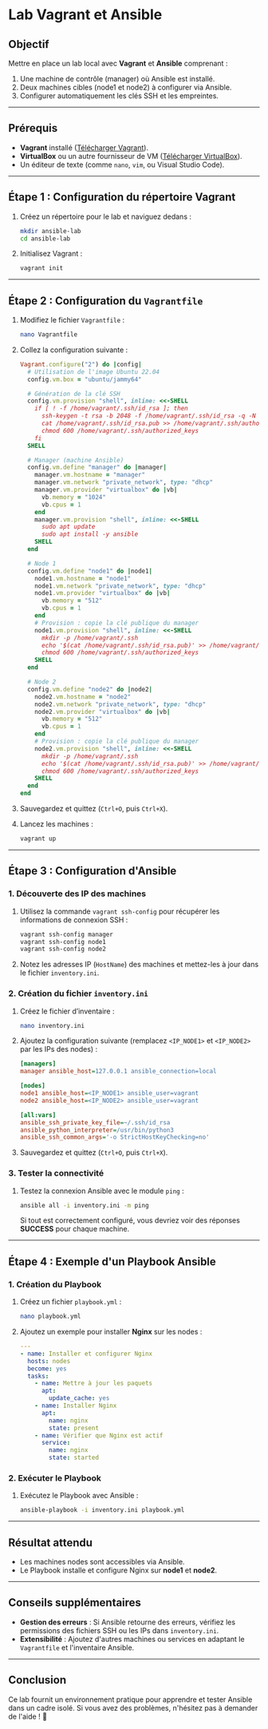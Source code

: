# Lab Vagrant et Ansible

## Objectif
Mettre en place un lab local avec **Vagrant** et **Ansible** comprenant :
1. Une machine de contrôle (manager) où Ansible est installé.
2. Deux machines cibles (node1 et node2) à configurer via Ansible.
3. Configurer automatiquement les clés SSH et les empreintes.

---

## Prérequis
- **Vagrant** installé ([Télécharger Vagrant](https://developer.hashicorp.com/vagrant/downloads)).
- **VirtualBox** ou un autre fournisseur de VM ([Télécharger VirtualBox](https://www.virtualbox.org/)).
- Un éditeur de texte (comme `nano`, `vim`, ou Visual Studio Code).

---

## Étape 1 : Configuration du répertoire Vagrant

1. Créez un répertoire pour le lab et naviguez dedans :
   ```bash
   mkdir ansible-lab
   cd ansible-lab
   ```
2. Initialisez Vagrant :
   ```bash
   vagrant init
   ```

---

## Étape 2 : Configuration du `Vagrantfile`

1. Modifiez le fichier `Vagrantfile` :
   ```bash
   nano Vagrantfile
   ```
2. Collez la configuration suivante :

   ```ruby
   Vagrant.configure("2") do |config|
     # Utilisation de l'image Ubuntu 22.04
     config.vm.box = "ubuntu/jammy64"

     # Génération de la clé SSH
     config.vm.provision "shell", inline: <<-SHELL
       if [ ! -f /home/vagrant/.ssh/id_rsa ]; then
         ssh-keygen -t rsa -b 2048 -f /home/vagrant/.ssh/id_rsa -q -N ""
         cat /home/vagrant/.ssh/id_rsa.pub >> /home/vagrant/.ssh/authorized_keys
         chmod 600 /home/vagrant/.ssh/authorized_keys
       fi
     SHELL

     # Manager (machine Ansible)
     config.vm.define "manager" do |manager|
       manager.vm.hostname = "manager"
       manager.vm.network "private_network", type: "dhcp"
       manager.vm.provider "virtualbox" do |vb|
         vb.memory = "1024"
         vb.cpus = 1
       end
       manager.vm.provision "shell", inline: <<-SHELL
         sudo apt update
         sudo apt install -y ansible
       SHELL
     end

     # Node 1
     config.vm.define "node1" do |node1|
       node1.vm.hostname = "node1"
       node1.vm.network "private_network", type: "dhcp"
       node1.vm.provider "virtualbox" do |vb|
         vb.memory = "512"
         vb.cpus = 1
       end
       # Provision : copie la clé publique du manager
       node1.vm.provision "shell", inline: <<-SHELL
         mkdir -p /home/vagrant/.ssh
         echo '$(cat /home/vagrant/.ssh/id_rsa.pub)' >> /home/vagrant/.ssh/authorized_keys
         chmod 600 /home/vagrant/.ssh/authorized_keys
       SHELL
     end

     # Node 2
     config.vm.define "node2" do |node2|
       node2.vm.hostname = "node2"
       node2.vm.network "private_network", type: "dhcp"
       node2.vm.provider "virtualbox" do |vb|
         vb.memory = "512"
         vb.cpus = 1
       end
       # Provision : copie la clé publique du manager
       node2.vm.provision "shell", inline: <<-SHELL
         mkdir -p /home/vagrant/.ssh
         echo '$(cat /home/vagrant/.ssh/id_rsa.pub)' >> /home/vagrant/.ssh/authorized_keys
         chmod 600 /home/vagrant/.ssh/authorized_keys
       SHELL
     end
   end
   ```

3. Sauvegardez et quittez (`Ctrl+O`, puis `Ctrl+X`).
4. Lancez les machines :
   ```bash
   vagrant up
   ```

---

## Étape 3 : Configuration d'Ansible

### 1. Découverte des IP des machines

1. Utilisez la commande `vagrant ssh-config` pour récupérer les informations de connexion SSH :
   ```bash
   vagrant ssh-config manager
   vagrant ssh-config node1
   vagrant ssh-config node2
   ```
2. Notez les adresses IP (`HostName`) des machines et mettez-les à jour dans le fichier `inventory.ini`.

### 2. Création du fichier `inventory.ini`

1. Créez le fichier d’inventaire :
   ```bash
   nano inventory.ini
   ```
2. Ajoutez la configuration suivante (remplacez `<IP_NODE1>` et `<IP_NODE2>` par les IPs des nodes) :

   ```ini
   [managers]
   manager ansible_host=127.0.0.1 ansible_connection=local

   [nodes]
   node1 ansible_host=<IP_NODE1> ansible_user=vagrant
   node2 ansible_host=<IP_NODE2> ansible_user=vagrant

   [all:vars]
   ansible_ssh_private_key_file=~/.ssh/id_rsa
   ansible_python_interpreter=/usr/bin/python3
   ansible_ssh_common_args='-o StrictHostKeyChecking=no'
   ```

3. Sauvegardez et quittez (`Ctrl+O`, puis `Ctrl+X`).

### 3. Tester la connectivité
1. Testez la connexion Ansible avec le module `ping` :
   ```bash
   ansible all -i inventory.ini -m ping
   ```
   Si tout est correctement configuré, vous devriez voir des réponses **SUCCESS** pour chaque machine.

---

## Étape 4 : Exemple d'un Playbook Ansible

### 1. Création du Playbook

1. Créez un fichier `playbook.yml` :
   ```bash
   nano playbook.yml
   ```
2. Ajoutez un exemple pour installer **Nginx** sur les nodes :
   ```yaml
   ---
   - name: Installer et configurer Nginx
     hosts: nodes
     become: yes
     tasks:
       - name: Mettre à jour les paquets
         apt:
           update_cache: yes
       - name: Installer Nginx
         apt:
           name: nginx
           state: present
       - name: Vérifier que Nginx est actif
         service:
           name: nginx
           state: started
   ```

### 2. Exécuter le Playbook
1. Exécutez le Playbook avec Ansible :
   ```bash
   ansible-playbook -i inventory.ini playbook.yml
   ```

---

## Résultat attendu
- Les machines nodes sont accessibles via Ansible.
- Le Playbook installe et configure Nginx sur **node1** et **node2**.

---

## Conseils supplémentaires
- **Gestion des erreurs** : Si Ansible retourne des erreurs, vérifiez les permissions des fichiers SSH ou les IPs dans `inventory.ini`.
- **Extensibilité** : Ajoutez d'autres machines ou services en adaptant le `Vagrantfile` et l'inventaire Ansible.

---

## Conclusion
Ce lab fournit un environnement pratique pour apprendre et tester Ansible dans un cadre isolé. Si vous avez des problèmes, n'hésitez pas à demander de l'aide ! 🚀

